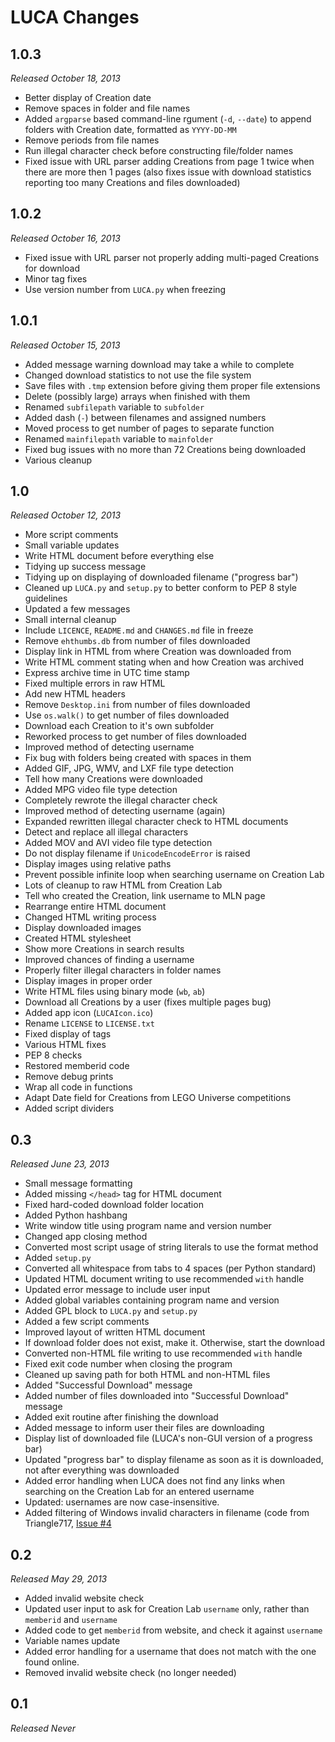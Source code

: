 LUCA Changes
============

1.0.3
-----
_Released October 18, 2013_

* Better display of Creation date
* Remove spaces in folder and file names
* Added `argparse` based command-line rgument (`-d`, `--date`) to append folders with Creation date, formatted as `YYYY-DD-MM`
* Remove periods from file names
* Run illegal character check before constructing file/folder names
* Fixed issue with URL parser adding Creations from page 1 twice when there are more then 1 pages
(also fixes issue with download statistics reporting too many Creations and files downloaded)

1.0.2
-----
_Released October 16, 2013_

* Fixed issue with URL parser not properly adding multi-paged Creations for download
* Minor tag fixes
* Use version number from `LUCA.py` when freezing

1.0.1
-----
_Released October 15, 2013_

* Added message warning download may take a while to complete
* Changed download statistics to not use the file system
* Save files with `.tmp` extension before giving them proper file extensions
* Delete (possibly large) arrays when finished with them
* Renamed `subfilepath` variable to `subfolder`
* Added dash (`-`) between filenames and assigned numbers
* Moved process to get number of pages to separate function
* Renamed `mainfilepath`  variable to `mainfolder`
* Fixed bug issues with no more than 72 Creations being downloaded
* Various cleanup

1.0
---
_Released October 12, 2013_

* More script comments
* Small variable updates
* Write HTML document before everything else
* Tidying up success message
* Tidying up on displaying of downloaded filename ("progress bar")
* Cleaned up `LUCA.py` and `setup.py` to better conform to PEP 8 style guidelines
* Updated a few messages
* Small internal cleanup
* Include `LICENCE`, `README.md` and `CHANGES.md` file in freeze
* Remove `ehthumbs.db` from number of files downloaded
* Display link in HTML from where Creation was downloaded from
* Write HTML comment stating when and how Creation was archived
* Express archive time in UTC time stamp
* Fixed multiple errors in raw HTML
* Add new HTML headers
* Remove `Desktop.ini` from number of files downloaded
* Use `os.walk()` to get number of files downloaded
* Download each Creation to it's own subfolder
* Reworked process to get number of files downloaded
* Improved method of detecting username
* Fix bug with folders being created with spaces in them
* Added GIF, JPG, WMV, and LXF file type detection
* Tell how many Creations were downloaded
* Added MPG video file type detection
* Completely rewrote the illegal character check
* Improved method of detecting username (again)
* Expanded rewritten illegal character check to HTML documents
* Detect and replace all illegal characters
* Added MOV and AVI video file type detection
* Do not display filename if `UnicodeEncodeError` is raised
* Display images using relative paths
* Prevent possible infinite loop when searching username on Creation Lab
* Lots of cleanup to raw HTML from Creation Lab
* Tell who created the Creation, link username to MLN page
* Rearrange entire HTML document
* Changed HTML writing process
* Display downloaded images
* Created HTML stylesheet
* Show more Creations in search results
* Improved chances of finding a username
* Properly filter illegal characters in folder names
* Display images in proper order
* Write HTML files using binary mode (`wb`, `ab`)
* Download all Creations by a user (fixes multiple pages bug)
* Added app icon (`LUCAIcon.ico`)
* Rename `LICENSE` to `LICENSE.txt`
* Fixed display of tags
* Various HTML fixes
* PEP 8 checks
* Restored memberid code
* Remove debug prints
* Wrap all code in functions
* Adapt Date field for Creations from LEGO Universe competitions
* Added script dividers

0.3
---
_Released June 23, 2013_

* Small message formatting
* Added missing `</head>` tag for HTML document
* Fixed hard-coded download folder location
* Added Python hashbang
* Write window title using program name and version number
* Changed app closing method
* Converted most script usage of string literals to use the format method
* Added `setup.py`
* Converted all whitespace from tabs to 4 spaces (per Python standard)
* Updated HTML document writing to use recommended `with` handle
* Updated error message to include user input
* Added global variables containing program name and version
* Added GPL block to `LUCA.py` and `setup.py`
* Added a few script comments
* Improved layout of written HTML document
* If download folder does not exist, make it. Otherwise, start the download
* Converted non-HTML file writing to use recommended `with` handle
* Fixed exit code number when closing the program
* Cleaned up saving path for both HTML and non-HTML files
* Added "Successful Download" message
* Added number of files downloaded into "Successful Download" message
* Added exit routine after finishing the download
* Added message to inform user their files are downloading
* Display list of downloaded file (LUCA's non-GUI version of a progress bar)
* Updated "progress bar" to display filename as soon as it is downloaded, not after everything was downloaded
* Added error handling when LUCA does not find any links when searching on the Creation Lab for an entered username
* Updated: usernames are now case-insensitive.
* Added filtering of Windows invalid characters in filename (code from Triangle717, [Issue #4](https://github.com/Brickever/LUCA/issues/4)

0.2
---
_Released May 29, 2013_

* Added invalid website check
* Updated user input to ask for Creation Lab `username` only, rather than `memberid` and `username`
* Added code to get `memberid` from website, and check it against `username`
* Variable names update
* Added error handling for a username that does not match with the one found online.
* Removed invalid website check (no longer needed)

0.1
---
_Released Never_
